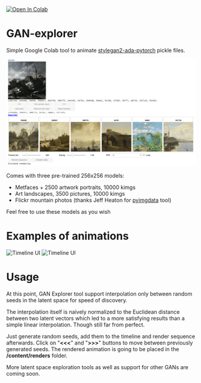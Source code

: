 
[![Open In Colab](https://colab.research.google.com/assets/colab-badge.svg)](https://colab.research.google.com/github/dokluch/GAN-explorer/blob/main/GAN-explorer.ipynb)

# GAN-explorer

Simple Google Colab tool to animate [stylegan2-ada-pytorch](https://github.com/NVlabs/stylegan2-ada-pytorch) pickle files. 

![Timeline UI](/imgs/gan-explorer-ui.png)

Comes with three pre-trained 256x256 models:

 - Metfaces + 2500 artwork portraits, 10000 kimgs
 - Art landscapes, 3500 pictures, 10000 kimgs
 - Flickr mountain photos (thanks Jeff Heaton for [pyimgdata](https://github.com/jeffheaton/pyimgdata) tool)

Feel free to use these models as you wish

# Examples of animations

![Timeline UI](/imgs/faces.gif)
![Timeline UI](/imgs/mountains.gif)

# Usage

At this point, GAN Explorer tool support interpolation only between random seeds in the latent space for speed of discovery.

The interpolation itself is naively normalized to the Euclidean distance between two latent vectors which led to a more satisfying results than a simple linear interpolation. Though still far from perfect.

Just generate random seeds, add them to the timeline and render sequence afterwards. Click on "**<<<**" and "**>>>**" buttons to move between previously generated seeds.
The rendered animation is going to be placed in the **/content/renders** folder.

More latent space exploration tools as well as support for other GANs are coming soon.